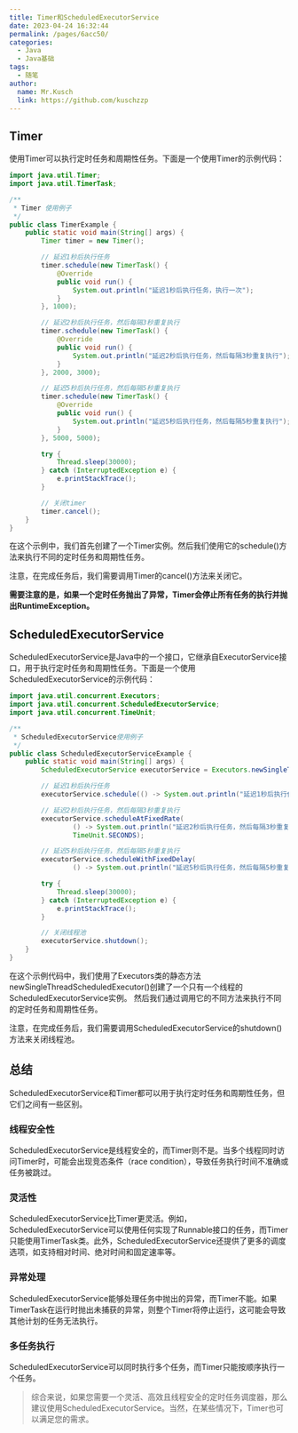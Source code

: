 ```yaml
---
title: Timer和ScheduledExecutorService
date: 2023-04-24 16:32:44
permalink: /pages/6acc50/
categories:
  - Java
  - Java基础
tags:
  - 随笔
author: 
  name: Mr.Kusch
  link: https://github.com/kuschzzp
---
```

## Timer

使用Timer可以执行定时任务和周期性任务。下面是一个使用Timer的示例代码：

```java
import java.util.Timer;
import java.util.TimerTask;

/**
 * Timer 使用例子
 */
public class TimerExample {
    public static void main(String[] args) {
        Timer timer = new Timer();

        // 延迟1秒后执行任务
        timer.schedule(new TimerTask() {
            @Override
            public void run() {
                System.out.println("延迟1秒后执行任务，执行一次");
            }
        }, 1000);

        // 延迟2秒后执行任务，然后每隔3秒重复执行
        timer.schedule(new TimerTask() {
            @Override
            public void run() {
                System.out.println("延迟2秒后执行任务，然后每隔3秒重复执行");
            }
        }, 2000, 3000);

        // 延迟5秒后执行任务，然后每隔5秒重复执行
        timer.schedule(new TimerTask() {
            @Override
            public void run() {
                System.out.println("延迟5秒后执行任务，然后每隔5秒重复执行");
            }
        }, 5000, 5000);

        try {
            Thread.sleep(30000);
        } catch (InterruptedException e) {
            e.printStackTrace();
        }

        // 关闭timer
        timer.cancel();
    }
}
```
在这个示例中，我们首先创建了一个Timer实例。然后我们使用它的schedule()方法来执行不同的定时任务和周期性任务。

注意，在完成任务后，我们需要调用Timer的cancel()方法来关闭它。  

**需要注意的是，如果一个定时任务抛出了异常，Timer会停止所有任务的执行并抛出RuntimeException。**

## ScheduledExecutorService

ScheduledExecutorService是Java中的一个接口，它继承自ExecutorService接口，用于执行定时任务和周期性任务。下面是一个使用ScheduledExecutorService的示例代码：

```java
import java.util.concurrent.Executors;
import java.util.concurrent.ScheduledExecutorService;
import java.util.concurrent.TimeUnit;

/**
 * ScheduledExecutorService使用例子
 */
public class ScheduledExecutorServiceExample {
    public static void main(String[] args) {
        ScheduledExecutorService executorService = Executors.newSingleThreadScheduledExecutor();

        // 延迟1秒后执行任务
        executorService.schedule(() -> System.out.println("延迟1秒后执行任务,仅执行一次"), 1, TimeUnit.SECONDS);

        // 延迟2秒后执行任务，然后每隔3秒重复执行
        executorService.scheduleAtFixedRate(
                () -> System.out.println("延迟2秒后执行任务，然后每隔3秒重复执行"), 2, 3,
                TimeUnit.SECONDS);

        // 延迟5秒后执行任务，然后每隔5秒重复执行
        executorService.scheduleWithFixedDelay(
                () -> System.out.println("延迟5秒后执行任务，然后每隔5秒重复执行"), 5, 5, TimeUnit.SECONDS);

        try {
            Thread.sleep(30000);
        } catch (InterruptedException e) {
            e.printStackTrace();
        }

        // 关闭线程池
        executorService.shutdown();
    }
}
```
在这个示例代码中，我们使用了Executors类的静态方法newSingleThreadScheduledExecutor()创建了一个只有一个线程的ScheduledExecutorService实例。
然后我们通过调用它的不同方法来执行不同的定时任务和周期性任务。

注意，在完成任务后，我们需要调用ScheduledExecutorService的shutdown()方法来关闭线程池。

## 总结

ScheduledExecutorService和Timer都可以用于执行定时任务和周期性任务，但它们之间有一些区别。

### 线程安全性
ScheduledExecutorService是线程安全的，而Timer则不是。当多个线程同时访问Timer时，可能会出现竞态条件（race condition），导致任务执行时间不准确或任务被跳过。

### 灵活性
ScheduledExecutorService比Timer更灵活。例如，ScheduledExecutorService可以使用任何实现了Runnable接口的任务，而Timer只能使用TimerTask类。此外，ScheduledExecutorService还提供了更多的调度选项，如支持相对时间、绝对时间和固定速率等。

### 异常处理
ScheduledExecutorService能够处理任务中抛出的异常，而Timer不能。如果TimerTask在运行时抛出未捕获的异常，则整个Timer将停止运行，这可能会导致其他计划的任务无法执行。

### 多任务执行
ScheduledExecutorService可以同时执行多个任务，而Timer只能按顺序执行一个任务。

> 综合来说，如果您需要一个灵活、高效且线程安全的定时任务调度器，那么建议使用ScheduledExecutorService。当然，在某些情况下，Timer也可以满足您的需求。






